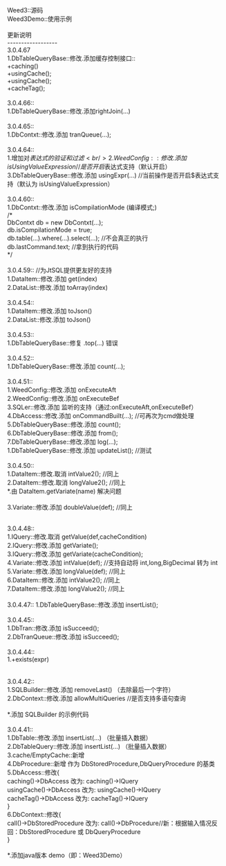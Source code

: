 Weed3::源码<br/>
Weed3Demo::使用示例<br/>
<br/>
更新说明<br/>
------------------<br/>
3.0.4.67<br/>
1.DbTableQueryBase::修改.添加缓存控制接口::<br/>
+caching()<br/>
+usingCache();<br/>
+usingCache();<br/>
+cacheTag();<br/>
<br/>
3.0.4.66::<br/>
1.DbTableQueryBase::修改.添加rightJoin(...)<br/>
<br/>
3.0.4.65::<br/>
1.DbContxt::修改.添加 tranQueue(...);<br/>
<br/>
3.0.4.64::<br/>
1.增加对$表达式的验证和过滤<br/>
2.WeedConfig::修改.添加 isUsingValueExpression //是否开启$表达式支持（默认开启）<br/>
3.DbTableQueryBase::修改.添加 usingExpr(...) //当前操作是否开启$表达式支持（默认为 isUsingValueExpression）<br/>
<br/>
3.0.4.60::<br/>
1.DbContxt::修改.添加  isCompilationMode (编译模式;)<br/>
/*<br/>
DbContxt db = new DbContxt(...);<br/>
db.isCompilationMode = true;<br/>
db.table(...).where(...).select(...); //不会真正的执行<br/>
db.lastCommand.text; //拿到执行的代码<br/>
*/<br/>
<br/>
3.0.4.59:: //为JtSQL提供更友好的支持<br/>
1.DataItem::修改.添加 get(index)<br/>
2.DataList::修改.添加 toArray(index)<br/>
<br/>
3.0.4.54::<br/>
1.DataItem::修改.添加 toJson()<br/>
2.DataList::修改.添加 toJson()<br/>
<br/>
3.0.4.53::<br/>
1.DbTableQueryBase::修复 .top(...) 错误<br/>
<br/>
3.0.4.52::<br/>
1.DbTableQueryBase::修改.添加 count(...);<br/>
<br/>
3.0.4.51::<br/>
1.WeedConfig::修改.添加 onExecuteAft<br/>
2.WeedConfig::修改.添加 onExecuteBef<br/>
3.SQLer::修改.添加 监听的支持（通过:onExecuteAft,onExecuteBef）<br/>
4.DbAccess::修改.添加 onCommandBuilt(...); //可再次为cmd做处理<br/>
5.DbTableQueryBase::修改.添加 count();<br/>
6.DbTableQueryBase::修改.添加 from();<br/>
7.DbTableQueryBase::修改.添加 log(...);<br/>
1.DbTableQueryBase::修改.添加 updateList(); //测试<br/>
<br/>
3.0.4.50::<br/>
1.DataItem::修改.取消 intValue2(); //同上<br/>
2.DataItem::修改.取消 longValue2(); //同上<br/>
*.由 DataItem.getVariate(name) 解决问题<br/>
<br/>
3.Variate::修改.添加 doubleValue(def); //同上<br/>

<br/>
3.0.4.48::<br/>
1.IQuery::修改.取消 getValue(def,cacheCondition)<br/>
2.IQuery::修改.添加 getVariate();<br/>
3.IQuery::修改.添加 getVariate(cacheCondition);<br/>
4.Variate::修改.添加 intValue(def); //支持自动将 int,long,BigDecimal 转为 int<br/>
5.Variate::修改.添加 longValue(def); //同上<br/>
6.DataItem::修改.添加 intValue2(); //同上<br/>
7.DataItem::修改.添加 longValue2(); //同上<br/>
<br/>
3.0.4.47::
1.DbTableQueryBase::修改.添加 insertList();<br/>
<br/>
3.0.4.45::<br/>
1.DbTran::修改.添加 isSucceed();<br/>
2.DbTranQueue::修改.添加 isSucceed();<br/>
<br/>
3.0.4.44::<br/>
1.+exists(expr)<br/>
<br/>
<br/>
3.0.4.42::<br/>
1.SQLBuilder::修改.添加 removeLast() （去除最后一个字符）<br/>
2.DbContext::修改.添加 allowMultiQueries //是否支持多语句查询<br/>
<br/>
*.添加 SQLBuilder 的示例代码<br/>
<br/>
3.0.4.41::<br/>
1.DbTable::修改.添加 insertList(...) （批量插入数据）<br/>
2.DbTableQuery::修改.添加 insertList(...) （批量插入数据）<br/>
3.cache/EmptyCache::新增<br/>
4.DbProcedure::新增 作为 DbStoredProcedure,DbQueryProcedure 的基类<br/>
5.DbAccess::修改{<br/>
    caching()->DbAccess 改为: caching()->IQuery<br/>
    usingCache()->DbAccess 改为: usingCache()->IQuery<br/>
    cacheTag()->DbAccess 改为: cacheTag()->IQuery<br/>
}<br/>
6.DbContext::修改{<br/>
    call()->DbStoredProcedure 改为: call()->DbProcedure//新：根据输入情况反回：DbStoredProcedure 或 DbQueryProcedure<br/>
}<br/>
<br/>
*.添加java版本 demo（即：Weed3Demo）<br/>

